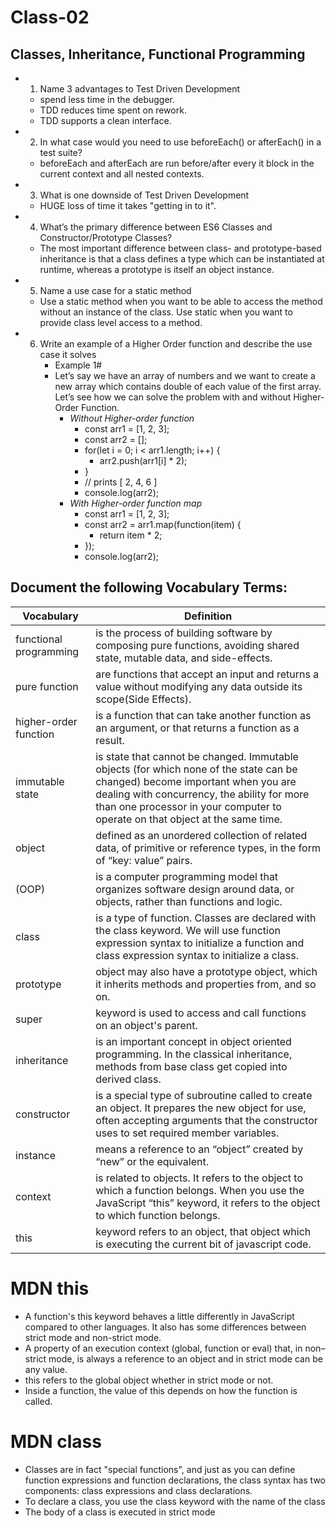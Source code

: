 # Class-02
## Classes, Inheritance, Functional Programming

- 1. Name 3 advantages to Test Driven Development
    -  spend less time in the debugger.
    - TDD reduces time spent on rework.
    - TDD supports a clean interface.
    
- 2. In what case would you need to use beforeEach() or afterEach() in a test suite?
    - beforeEach and afterEach are run before/after every it block in the current context and all nested contexts.
- 3. What is one downside of Test Driven Development
    - HUGE loss of time it takes "getting in to it".
- 4. What’s the primary difference between ES6 Classes and Constructor/Prototype Classes?
    - The most important difference between class- and prototype-based inheritance is that a class defines a type which can be instantiated at runtime, whereas a prototype is itself an object instance.
- 5. Name a use case for a static method
    - Use a static method when you want to be able to access the method without an instance of the class. Use static when you want to provide class level access to a method.
- 6. Write an example of a Higher Order function and describe the use case it solves
      - Example 1#
       - Let’s say we have an array of numbers and we want to create a new array which contains double of each value of the first array. Let’s see how we can solve the problem with and without Higher-Order Function.
         - *Without Higher-order function*
              - const arr1 = [1, 2, 3];
              - const arr2 = [];
              - for(let i = 0; i < arr1.length; i++) {
                  - arr2.push(arr1[i] * 2);
              - }
              - // prints [ 2, 4, 6 ]
              - console.log(arr2);
         - *With Higher-order function map*
              - const arr1 = [1, 2, 3];
              - const arr2 = arr1.map(function(item) {
                  - return item * 2;
              - });
              - console.log(arr2);


## Document the following Vocabulary Terms:
  Vocabulary            |  Definition
 -----------------------|-----------------------------------------------------------------------------------------------------------
 functional programming | is the process of building software by composing pure functions, avoiding shared state, mutable data, and                                side-effects.
  pure function         | are functions that accept an input and returns a value without modifying any data outside its scope(Side Effects).
  higher-order function | is a function that can take another function as an argument, or that returns a function as a result.
  immutable state       | is state that cannot be changed. Immutable objects (for which none of the state can be changed) become important when you are dealing with concurrency, the ability for more than one processor in your computer to operate on that object at the same time.
  object                | defined as an unordered collection of related data, of primitive or reference types, in the form of “key: value” pairs.
  (OOP)                 | is a computer programming model that organizes software design around data, or objects, rather than functions and logic.
  class                 |  is a type of function. Classes are declared with the class keyword. We will use function expression syntax to initialize a function and class expression syntax to initialize a class.
  prototype             | object may also have a prototype object, which it inherits methods and properties from, and so on.
  super                 | keyword is used to access and call functions on an object's parent.
  inheritance           | is an important concept in object oriented programming. In the classical inheritance, methods from base class get copied into derived class.
  constructor           | is a special type of subroutine called to create an object. It prepares the new object for use, often accepting arguments that the constructor uses to set required member variables.
  instance              | means a reference to an “object” created by “new” or the equivalent.
  context               | is related to objects. It refers to the object to which a function belongs. When you use the JavaScript “this” keyword, it refers to the object to which function belongs.
  this                  |  keyword refers to an object, that object which is executing the current bit of javascript code.

# MDN this
   - A function's this keyword behaves a little differently in JavaScript compared to other languages. It also has some differences between strict mode and non-strict mode.
   - A property of an execution context (global, function or eval) that, in non–strict mode, is always a reference to an object and in strict mode can be any value.
   - this refers to the global object whether in strict mode or not.
   - Inside a function, the value of this depends on how the function is called.

# MDN class
  - Classes are in fact "special functions", and just as you can define function expressions and function declarations, the class syntax has two components: class expressions and class declarations.
  - To declare a class, you use the class keyword with the name of the class
  - The body of a class is executed in strict mode